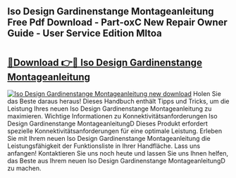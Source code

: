 ## Iso Design Gardinenstange Montageanleitung Free Pdf Download - Part-oxC New Repair Owner Guide - User Service Edition Mltoa

# <h2><a href="http://df8y7w.blite.top/?on=Iso+Design+Gardinenstange+Montageanleitung">🔗Download 👉🔴 Iso Design Gardinenstange Montageanleitung</a></h2>

[![Iso Design Gardinenstange Montageanleitung new download](https://i.imgur.com/lujVjoI.png)](http://df8y7w.blite.top/?on=Iso+Design+Gardinenstange+Montageanleitung)
Holen Sie das Beste daraus heraus! Dieses Handbuch enthält Tipps und Tricks, um die Leistung Ihres neuen Iso Design Gardinenstange Montageanleitung zu maximieren. Wichtige Informationen zu Konnektivitätsanforderungen Iso Design Gardinenstange MontageanleitungD Dieses Produkt erfordert spezielle Konnektivitätsanforderungen für eine optimale Leistung. Erleben Sie mit Ihrem neuen Iso Design Gardinenstange Montageanleitung die Leistungsfähigkeit der Funktionsliste in Ihrer Handfläche. Lass uns anfangen! Kontaktieren Sie uns noch heute und lassen Sie uns Ihnen helfen, das Beste aus Ihrem neuen Iso Design Gardinenstange MontageanleitungD zu machen.
